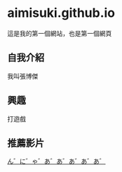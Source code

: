# aimisuki.github.io

這是我的第一個網站，也是第一個網頁

## 自我介紹
我叫張博傑

## 興趣
打遊戲

## 推薦影片
[ん゛に゛ゃ゛あ゛あ゛あ゛あ゛あ゛](https://www.youtube.com/watch?v=rddmVGgem2Q&list=PLUp1t9SPBl6qzubYABussMGyfmI3bIg4V)
